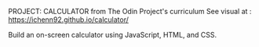 PROJECT: CALCULATOR from The Odin Project's curriculum
See visual at : https://ichenn92.github.io/calculator/

Build an on-screen calculator using JavaScript, HTML, and CSS.